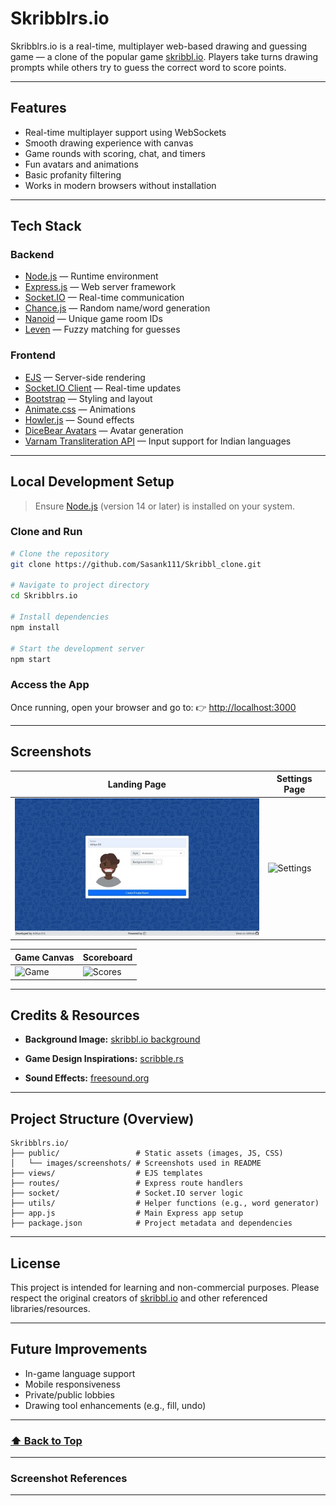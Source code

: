 

#  Skribblrs.io

Skribblrs.io is a real-time, multiplayer web-based drawing and guessing game — a clone of the popular game [skribbl.io](https://skribbl.io). Players take turns drawing prompts while others try to guess the correct word to score points.

---

##  Features

* Real-time multiplayer support using WebSockets
* Smooth drawing experience with canvas
* Game rounds with scoring, chat, and timers
* Fun avatars and animations
* Basic profanity filtering
* Works in modern browsers without installation

---

##  Tech Stack

###  Backend

* [Node.js](https://nodejs.org/) — Runtime environment
* [Express.js](https://expressjs.com/) — Web server framework
* [Socket.IO](https://socket.io/) — Real-time communication
* [Chance.js](https://chancejs.com/) — Random name/word generation
* [Nanoid](https://github.com/ai/nanoid) — Unique game room IDs
* [Leven](https://github.com/sindresorhus/leven) — Fuzzy matching for guesses

###  Frontend

* [EJS](https://ejs.co/) — Server-side rendering
* [Socket.IO Client](https://socket.io/docs/v4/client-api/) — Real-time updates
* [Bootstrap](https://getbootstrap.com/) — Styling and layout
* [Animate.css](https://animate.style/) — Animations
* [Howler.js](https://howlerjs.com/) — Sound effects
* [DiceBear Avatars](https://avatars.dicebear.com/) — Avatar generation
* [Varnam Transliteration API](https://github.com/varnamproject) — Input support for Indian languages

---

##  Local Development Setup

> Ensure [Node.js](https://nodejs.org/) (version 14 or later) is installed on your system.

###  Clone and Run

```bash
# Clone the repository
git clone https://github.com/Sasank111/Skribbl_clone.git

# Navigate to project directory
cd Skribblrs.io

# Install dependencies
npm install

# Start the development server
npm start
```

### Access the App

Once running, open your browser and go to:
👉 [http://localhost:3000](http://localhost:3000)

---

##  Screenshots

| Landing Page        | Settings Page         |
| ------------------- | --------------------- |
| ![Landing][landing] | ![Settings][settings] |

| Game Canvas   | Scoreboard        |
| ------------- | ----------------- |
| ![Game][game] | ![Scores][scores] |

---

##  Credits & Resources

* **Background Image:**
  [skribbl.io background](https://skribbl.io/res/background.png)

* **Game Design Inspirations:**
  [scribble.rs](https://github.com/scribble-rs/scribble.rs)

* **Sound Effects:**
  [freesound.org](https://freesound.org/)

---

##  Project Structure (Overview)

```
Skribblrs.io/
├── public/                 # Static assets (images, JS, CSS)
│   └── images/screenshots/ # Screenshots used in README
├── views/                  # EJS templates
├── routes/                 # Express route handlers
├── socket/                 # Socket.IO server logic
├── utils/                  # Helper functions (e.g., word generator)
├── app.js                  # Main Express app setup
├── package.json            # Project metadata and dependencies
```

---

##  License

This project is intended for learning and non-commercial purposes.
Please respect the original creators of [skribbl.io](https://skribbl.io) and other referenced libraries/resources.

---

##  Future Improvements

* In-game language support
* Mobile responsiveness
* Private/public lobbies
* Drawing tool enhancements (e.g., fill, undo)

---



### [⬆️ Back to Top](#-skribblrsio)

---

### Screenshot References

[landing]: Skribbl_clone-main/public/images/screenshots/landing.jpeg
[settings]: ./public/images/screenshots/settings.jpeg
[game]: ./public/images/screenshots/game.png
[scores]: ./public/images/screenshots/scores.jpeg

---

